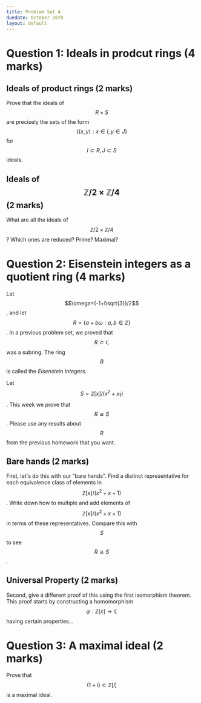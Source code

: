 ```yaml
---
title: Problem Set 4
duedate: October 26th
layout: default
---
```


Question 1: Ideals in prodcut rings (4 marks)
===

Ideals of product rings (2 marks)
------
Prove that the ideals of $$R\times S$$ are precisely the sets of the form $$\{(x,y):x\in I, y\in J\}$$ for $$I\subset R, J\subset S$$ ideals.

Ideals of $$\mathbb{Z}/2\times\mathbb{Z}/4$$ (2 marks)
-------
What are all the ideals of $$\mathbb{Z}/2\times \mathbb{Z}/4$$?  Which ones are reduced?  Prime?  Maximal?




Question 2: Eisenstein integers as a quotient ring (4 marks)
===

Let $$\omega=(-1+i\sqrt{3})/2$$, and let $$R=\{a+b\omega : a,b\in\mathbb{Z}\}$$.  In a previous problem set, we proved that $$R\subset \mathbb{C}$$ was a subring.  The ring $$R$$ is called the *Eisenstein Integers*.

Let $$S=\mathbb{Z}[x]/(x^2+x_1)$$.  This week we prove that $$R\cong S$$.  Please use any results about $$R$$ from the previous homework that you want.

Bare hands (2 marks)
------
First, let's do this with our "bare hands".  Find a distinct representative for each equivalence class of elements in $$\mathbb{Z}[x]/(x^2+x+1)$$.  Write down how to multiple and add elements of $$\mathbb{Z}[x]/(x^2+x+1)$$ in terms of these representatives.  Compare this with $$S$$ to see $$R\cong S$$.

Universal Property (2 marks)
------
Second, give a different proof of this using the first isomorphism theorem.  This proof starts by constructing a homomorphism $$\varphi:\mathbb{Z}[x]\to\mathbb{C}$$ having certain properties...

Question 3: A maximal ideal (2 marks)
====
Prove that $$(1+i)\subset\mathbb{Z}[i]$$ is a maximal ideal.